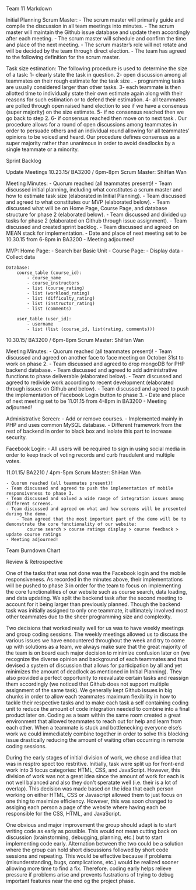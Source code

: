 Team 11 Markdown
    
Initial Planning
Scrum Master:
	- The scrum master will primarily guide and compile the discussion in all team meetings into minutes.
	- The scrum master will maintain the Github issue database and update them accordingly after each meeting.
	- The scrum master will schedule and confirm the time and place of the next meeting.
	- The scrum master’s role will not rotate and will be decided by the team through direct election.
	- The team has agreed to the following definition for the scrum master.

Task size estimation:
	The following procedure is used to determine the size of a task:
		1- clearly state the task in question.
		2- open discussion among all teammates on their rough estimate for the task size .
			- programming tasks are usually considered larger than other tasks.
		3- each teammate is then allotted time to individually state their own estimate again along with their reasons for such estimation or to defend their estimation.
		4- all teammates are polled through open raised hand election to see if we have a consensus (super majority) on the size estimate.
		5- if no consensus reached then we go back to step 2.
		6- if consensus reached then move on to next task .
	Our procedure allows for a round of open discussions among teammates in order to persuade others and an individual round allowing for all teammates’ opinions to be voiced and heard. 
	Our procedure defines consensus as a super majority rather than unanimous in order to avoid deadlocks by a single teammate or a minority.
    
    
Sprint Backlog
    
    
    
    
Update Meetings
10.23.15/ BA3200 / 6pm-8pm
Scrum Master: ShiHan Wan

Meeting Minutes:
	- Quorum reached (all teammates present)!
	- Team discussed initial planning, including what constitutes a scrum master and how to estimate task size (elaborated in Initial Planning).
	- Team discussed and agreed to what constitutes our MVP (elaborated below).
	- Team discussed what will be on Home Page, Course Page, and database structure for phase 2 (elaborated below).
	- Team discussed and divided up tasks for phase 2 (elaborated on Github through issue assignment).
			- Team discussed and created sprint backlog.
	- Team discussed and agreed on MEAN stack for implementation.
	- Date and place of next meeting set to be 10.30.15 from 6-8pm in BA3200
	- Meeting adjourned!

MVP:
	Home Page:
		- Search bar
	Basic Unit - Course Page:
		- Display data
		- Collect data
		
	Database:
		course_table (course_id):
			- course_name
			- course_instructors
			- list (course_rating)
			- list (workload_rating)
			- list (difficulty_rating)
			- list (instructor_rating)
			- list (comments)
		
		user_table (user_id):
			- username
			- list (list (course_id, list(rating, comments)))
			
10.30.15/ BA3200 / 6pm-8pm
Scrum Master: ShiHan Wan

Meeting Minutes:
	- Quorum reached (all teammates present)!
	- Team discussed and agreed on another face to face meeting on October 31st to work on phase 2.
	- Team discussed and agreed to drop mongoDB for PHP backend database.
	- Team discussed and agreed to add administrative functions to phase deliverable (elaborated below).
	- Team discussed and agreed to redivide work according to recent development (elaborated through issues on Github and below).
	- Team discussed and agreed to push the implementation of Facebook Login button to phase 3.
	- Date and place of next meeting set to be 11.01.15 from 4-8pm in BA3200
	- Meeting adjourned!
	
Administrative Screen:
	- Add or remove courses.
	- Implemented mainly in PHP and uses common MySQL database.
	- Different framework from the rest of backend in order to black box and isolate this part to increase security.

Facebook Login:
	- All users will be required to sign in using social media in order to keep track of voting records and curb fraudulent and multiple votes.

11.01.15/ BA2210 / 4pm-5pm
Scrum Master: ShiHan Wan

	- Quorum reached (all teammates present)!
	- Team discussed and agreed to push the implementation of mobile responsiveness to phase 3.
	- Team discussed and solved a wide range of integration issues among different screens.
	- Team discussed and agreed on what and how screens will be presented during the demo.
		- Team agreed that the most important part of the demo will be to demonstrate the core functionality of our website:
			course search > course ratings display > course feedback > update course ratings
	- Meeting adjourned!
    
    
Team Burndown Chart
    
    
    
Review & Retrospective

One of the tasks that was not done was the Facebook login and the mobile responsiveness. As recorded in the minutes above, their implementations will be pushed to phase 3 in order for the team to focus on implementing the core functionalities of our website such as course search, data loading, and data updating. We split the backend task after the second meeting to account for it being larger than previously planned. Though the backend task was initially assigned to only one teammate, it ultimately involved most other teammates due to the sheer programming size and complexity. 


Two decisions that worked really well for us was to have weekly meetings and group coding sessions. The weekly meetings allowed us to discuss the various issues we have encountered throughout the week and try to come up with solutions as a team, we always make sure that the great majority of the team is on board each major decision to minimize confusion later on (we recognize the diverse opinion and background of each teammates and thus devised a system of discussion that allows for participation by all and yet minimizes the amount of deadlock as mentioned in Initial Planning). They also provided a perfect opportunity to reevaluate certain tasks and reassign them accordingly (we noticed that Github does not support multiple assignment of the same task). We generally kept Github issues in big chunks in order to allow each teammates maximum flexibility in how to tackle their respective tasks and to make each task a self containing coding unit to reduce the amount of code integration needed to combine into a final product later on. Coding as a team within the same room created a great environment that allowed teammates to reach out for help and learn from each other. When a teammate is stuck and bottlenecking everyone else’s work we could immediately combine together in order to solve this blocking issue drastically reducing the amount of waiting often occurring in remote coding sessions.

During the early stages of initial division of work, we chose and idea that was in resptro spect too restritive. Initially, task were split up for front-end work into 3 focus categories: HTML, CSS, and JavaScript. However, this division of work was not a great idea since the amount of work for each is not well balanced and also they don't speratate well (i.e. their is a lot of overlap). This decision was made based on the idea that each person working on either HTML, CSS or Javascript allowed them to just focus on one thing to maximize efficiency. However, this was soon changed to assiging each person a page of the website where having each be responsible for the CSS, HTML, and JavaScript.

One obvious and major improvement the group should adapt is to start writing code as early as possible. This would not mean cutting back on discussion (brainstorming, debugging, planning, etc.) but to start implementing code early. Alternation between the two could be a solution where the group can hold short discussions followed by short code sessions and repeating. This would be effective because if problems (misunderstanding, bugs, complications, etc.) would be realized sooner allowing more time to find a fix. Therefore. coding early helps relieve pressure if problems arise and prevents fustrations of trying to debug important features near the end og the project phase.

